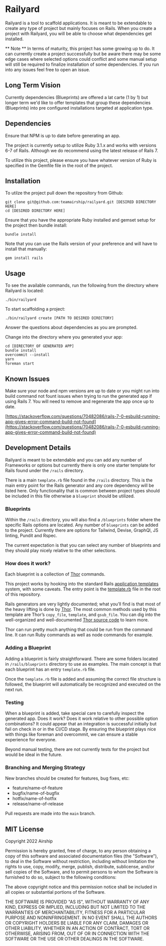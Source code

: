 # Railyard

Railyard is a tool to scaffold applications. It is meant to be extendable to create any type of project
but mainly focuses on Rails. When you create a project with Railyard, you will be able to choose what dependencies get installed.

** Note ** In terms of maturity, this project has some growing up to do. It can currently create a project successfully but be aware there may be some edge cases where selected options could conflict and some manual setup will still be required to finalize installation of some dependencies. If you run into any issues feel free to open an issue.

## Long Term Vision

Currently dependencies (Blueprints) are offered a lat carte (1 by 1) but longer term we'd like to offer templates that group these dependencies (Blueprints) into pre configured installations targeted at application type.

## Dependencies

Ensure that NPM is up to date before generating an app.

The project is currently setup to utilize Ruby 3.1.x and works with versions 6-7 of Rails. Although we do recommend using the latest release of Rails 7.

To utilize this project, please ensure you have whatever version of Ruby is specified in the Gemfile file in the root of the project.

## Installation

To utilze the project pull down the repository from Github:

```
git clone git@github.com:teamairship/railyard.git [DESIRED DIRECTORY HERE]
cd [DESIRED DIRECTORY HERE]
```

Ensure that you have the appropriate Ruby installed and gemset setup for the project then bundle install:

```
bundle install
```

Note that you can use the Rails version of your preference and will have to install that manually:

```
gem install rails
```

## Usage

To see the available commands, run the following from the directory where Railyard is located:

```
./bin/railyard
```

To start scaffolding a project:

```
./bin/railyard create [PATH TO DESIRED DIRECTORY]
```

Answer the questions about dependencies as you are prompted.


Change into the directory where you generated your app:

```
cd [DIRECTORY OF GENERATED APP]
bundle install
overcommit --install
yarn
foreman start
```

## Known Issues

Make sure your node and npm versions are up to date or you might run into build command not fount issues when trying to run the generated app if using Rails 7. You will need to remove and regenerate the app once up to date.

[https://stackoverflow.com/questions/70482086/rails-7-0-esbuild-running-app-gives-error-command-build-not-found](https://stackoverflow.com/questions/70482086/rails-7-0-esbuild-running-app-gives-error-command-build-not-found)

## Development Details

Railyard is meant to be extendable and you can add any number of Frameworks or options but currently there is only one starter template for Rails found under the `/rails` directory.

There is a main `template.rb` file found in the `/rails` directory. This is the main entry point for the Rails generator and any core dependency will be listed here. Only functionality that is common between project types should be included in this file otherwise a `blueprint` should be utilized.

### Blueprints

Within the `/rails` directory, you will also find a `/blueprints` folder where the specific Rails options are located. Any number of `blueprints` can be added to the project. Currently there are options for Tailwind, Devise, GraphQl, JS linting, Pundit and Rspec.

The current expectation is that you can select any number of blueprints and they should play nicely relative to the other selections.

### How does it work?

Each blueprint is a collection of [Thor][] commands.

This project works by hooking into the standard Rails [application templates][] system, with some caveats. The entry point is the [template.rb][] file in the root of this repository.

Rails generators are very lightly documented; what you’ll find is that most of the heavy lifting is done by [Thor][]. The most common methods used by this template are Thor’s `copy_file`, `template`, and `gsub_file`. You can dig into the well-organized and well-documented [Thor source code][thor] to learn more.

Thor can run pretty much anything that could be run from the command line. It can run Ruby commands as well as node commands for example.

### Adding a Blueprint

Adding a blueprint is fairly straightforward. There are some folders located in `/rails/blueprints` directory to use as examples. The main concept is that each blueprint has an entry `template.rb` file. 

Once the `template.rb` file is added and assuming the correct file structure is followed, the blueprint will automatically be recognized and executed on the next run.

### Testing

When a blueprint is added, take special care to carefully inspect the generated app. Does it work? Does it work relative to other possible option combinations? It could appear that an integration is successful initially but fail on check in or in the CI/CD stage. By ensuring the blueprint plays nice with things like foreman and overcommit, we can ensure a stable experience for everyone.

Beyond manual testing, there are not currently tests for the project but would be ideal in the future.

### Branching and Merging Strategy

New branches should be created for features, bug fixes, etc:

- feature/name-of-feature
- bugfix/name-of-bugfix
- hotfix/name-of-hotfix
- release/name-of-release

Pull requests are made into the `main` branch.

## MIT License

Copyright 2022 Airship

Permission is hereby granted, free of charge, to any person obtaining a copy of this software and associated documentation files (the "Software"), to deal in the Software without restriction, including without limitation the rights to use, copy, modify, merge, publish, distribute, sublicense, and/or sell copies of the Software, and to permit persons to whom the Software is furnished to do so, subject to the following conditions:

The above copyright notice and this permission notice shall be included in all copies or substantial portions of the Software.

THE SOFTWARE IS PROVIDED "AS IS", WITHOUT WARRANTY OF ANY KIND, EXPRESS OR IMPLIED, INCLUDING BUT NOT LIMITED TO THE WARRANTIES OF MERCHANTABILITY, FITNESS FOR A PARTICULAR PURPOSE AND NONINFRINGEMENT. IN NO EVENT SHALL THE AUTHORS OR COPYRIGHT HOLDERS BE LIABLE FOR ANY CLAIM, DAMAGES OR OTHER LIABILITY, WHETHER IN AN ACTION OF CONTRACT, TORT OR OTHERWISE, ARISING FROM, OUT OF OR IN CONNECTION WITH THE SOFTWARE OR THE USE OR OTHER DEALINGS IN THE SOFTWARE.

[sidekiq]: http://sidekiq.org
[dotenv]: https://github.com/bkeepers/dotenv
[annotate]: https://github.com/ctran/annotate_models
[guard]: https://github.com/guard/guard
[rubocop]: https://github.com/bbatsov/rubocop
[brakeman]: https://github.com/presidentbeef/brakeman
[bundler-audit]: https://github.com/rubysec/bundler-audit
[application templates]: http://guides.rubyonrails.org/generators.html#application-templates
[template.rb]: template.rb
[thor]: https://github.com/erikhuda/thor
